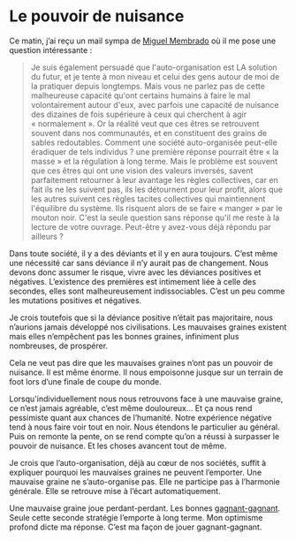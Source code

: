 # Le pouvoir de nuisance

Ce matin, j’ai reçu un mail sympa de [Miguel Membrado](http://membrado.blogs.com) où il me pose une question intéressante :

> Je suis également persuadé que l'auto-organisation est LA solution du futur, et je tente à mon niveau et celui des gens autour de moi de la pratiquer depuis longtemps. Mais vous ne parlez pas de cette malheureuse capacité qu'ont certains humains à faire le mal volontairement autour d'eux, avec parfois une capacité de nuisance des dizaines de fois supérieure à ceux qui cherchent à agir « normalement ». Or la réalité veut que ces êtres se retrouvent souvent dans nos communautés, et en constituent des grains de sables redoutables. Comment une société auto-organisée peut-elle éradiquer de tels individus ? une première réponse pourrait être « la masse » et la régulation à long terme. Mais le problème est souvent que ces êtres qui ont une vision des valeurs inversés, savent parfaitement retourner à leur avantage les règles collectives, car en fait ils ne les suivent pas, ils les détournent pour leur profit, alors que les autres suivent ces règles tacites collectives qui maintiennent l'équilibre du système. Ils risquent alors de se faire « manger » par le mouton noir. C'est la seule question sans réponse qu'il me reste à la lecture de votre ouvrage. Peut-être y avez-vous déjà répondu par ailleurs ?

Dans toute société, il y a des déviants et il y en aura toujours. C’est même une nécessité car sans déviance il n’y aurait pas de changement. Nous devons donc assumer le risque, vivre avec les déviances positives et négatives. L’existence des premières est intimement liée à celle des secondes, elles sont malheureusement indissociables. C’est un peu comme les mutations positives et négatives.

Je crois toutefois que si la déviance positive n’était pas majoritaire, nous n’aurions jamais développé nos civilisations. Les mauvaises graines existent mais elles n’empêchent pas les bonnes graines, infiniment plus nombreuses, de prospérer.

Cela ne veut pas dire que les mauvaises graines n’ont pas un pouvoir de nuisance. Il est même énorme. Il nous empoisonne jusque sur un terrain de foot lors d’une finale de coupe du monde.

Lorsqu'individuellement nous nous retrouvons face à une mauvaise graine, ce n’est jamais agréable, c’est même douloureux… Et ça nous rend pessimiste quant aux chances de l’humanité. Notre expérience négative tend à nous faire voir tout en noir. Nous étendons le particulier au général. Puis on remonte la pente, on se rend compte qu’on a réussi à surpasser le pouvoir de nuisance. Et les choses avancent tout de même.

Je crois que l’auto-organisation, déjà au cœur de nos sociétés, suffit à expliquer pourquoi les mauvaises graines ne peuvent l’emporter. Une mauvaise graine ne s’auto-organise pas. Elle ne participe pas à l’harmonie générale. Elle se retrouve mise à l’écart automatiquement.

Une mauvaise graine joue perdant-perdant. Les bonnes [gagnant-gagnant](/2006/05/12/win-win/). Seule cette seconde stratégie l’emporte à long terme. Mon optimisme profond dicte ma réponse. C’est ma façon de jouer gagnant-gagnant.